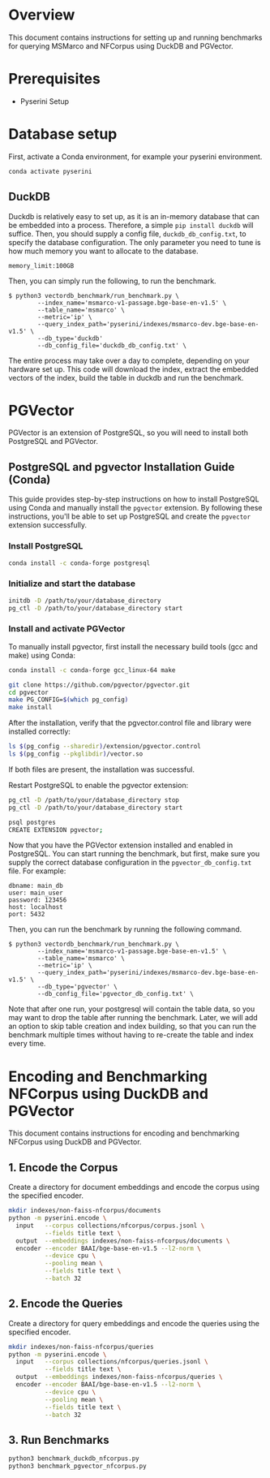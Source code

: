 # Overview
This document contains instructions for setting up and running benchmarks for querying MSMarco and NFCorpus using DuckDB and PGVector.

# Prerequisites
- Pyserini Setup 

# Database setup
First, activate a Conda environment, for example your pyserini environment.

```bash
conda activate pyserini
```
## DuckDB
Duckdb is relatively easy to set up, as it is an in-memory database that can be embedded into a process. Therefore, a simple
`pip install duckdb` will suffice. Then, you should supply a config file, `duckdb_db_config.txt`, to specify the database configuration. The only parameter you need to tune is how much memory you want to allocate to the database. 
```
memory_limit:100GB
```
Then, you can simply run the following, to run the benchmark. 

```
$ python3 vectordb_benchmark/run_benchmark.py \
        --index_name='msmarco-v1-passage.bge-base-en-v1.5' \
        --table_name='msmarco' \
        --metric='ip' \
        --query_index_path='pyserini/indexes/msmarco-dev.bge-base-en-v1.5' \
        --db_type='duckdb' 
        --db_config_file='duckdb_db_config.txt' \
```
The entire process may take over a day to complete, depending on your hardware set up. This code will download the index, extract the embedded vectors of the index, build the table in duckdb and run the benchmark.

# PGVector
PGVector is an extension of PostgreSQL, so you will need to install both PostgreSQL and PGVector. 

## PostgreSQL and pgvector Installation Guide (Conda)

This guide provides step-by-step instructions on how to install PostgreSQL using Conda and manually install the `pgvector` extension. By following these instructions, you'll be able to set up PostgreSQL and create the `pgvector` extension successfully.

### Install PostgreSQL
```bash
conda install -c conda-forge postgresql
```

### Initialize and start the database
```bash
initdb -D /path/to/your/database_directory
pg_ctl -D /path/to/your/database_directory start
```

### Install and activate PGVector
To manually install pgvector, first install the necessary build tools (gcc and make) using Conda:
```bash
conda install -c conda-forge gcc_linux-64 make
```

```bash
git clone https://github.com/pgvector/pgvector.git
cd pgvector
make PG_CONFIG=$(which pg_config)
make install
```

After the installation, verify that the pgvector.control file and library were installed correctly:
```bash
ls $(pg_config --sharedir)/extension/pgvector.control
ls $(pg_config --pkglibdir)/vector.so
```
If both files are present, the installation was successful.

Restart PostgreSQL to enable the pgvector extension:
```bash
pg_ctl -D /path/to/your/database_directory stop
pg_ctl -D /path/to/your/database_directory start
```

```bash
psql postgres
CREATE EXTENSION pgvector;
```

Now that you have the PGVector extension installed and enabled in PostgreSQL. You can start running the benchmark, but first, make sure you supply the correct database configuration in the `pgvector_db_config.txt` file. For example:

```
dbname: main_db
user: main_user
password: 123456
host: localhost
port: 5432
```

Then, you can run the benchmark by running the following command. 

```
$ python3 vectordb_benchmark/run_benchmark.py \
        --index_name='msmarco-v1-passage.bge-base-en-v1.5' \
        --table_name='msmarco' \
        --metric='ip' \
        --query_index_path='pyserini/indexes/msmarco-dev.bge-base-en-v1.5' \
        --db_type='pgvector' \
        --db_config_file='pgvector_db_config.txt' \
```

Note that after one run, your postgresql will contain the table data, so you may want to drop the table after running the benchmark. Later, we will add an option to skip table creation and index building, so that you can run the benchmark multiple times without having to re-create the table and index every time.

# Encoding and Benchmarking NFCorpus using DuckDB and PGVector

This document contains instructions for encoding and benchmarking NFCorpus using DuckDB and PGVector.

## 1. Encode the Corpus
Create a directory for document embeddings and encode the corpus using the specified encoder.

```bash
mkdir indexes/non-faiss-nfcorpus/documents
python -m pyserini.encode \
  input   --corpus collections/nfcorpus/corpus.jsonl \
          --fields title text \
  output  --embeddings indexes/non-faiss-nfcorpus/documents \
  encoder --encoder BAAI/bge-base-en-v1.5 --l2-norm \
          --device cpu \
          --pooling mean \
          --fields title text \
          --batch 32
```

## 2. Encode the Queries
Create a directory for query embeddings and encode the queries using the specified encoder.

```bash
mkdir indexes/non-faiss-nfcorpus/queries
python -m pyserini.encode \
  input   --corpus collections/nfcorpus/queries.jsonl \
          --fields title text \
  output  --embeddings indexes/non-faiss-nfcorpus/queries \
  encoder --encoder BAAI/bge-base-en-v1.5 --l2-norm \
          --device cpu \
          --pooling mean \
          --fields title text \
          --batch 32
```

## 3. Run Benchmarks

```bash
python3 benchmark_duckdb_nfcorpus.py 
python3 benchmark_pgvector_nfcorpus.py
